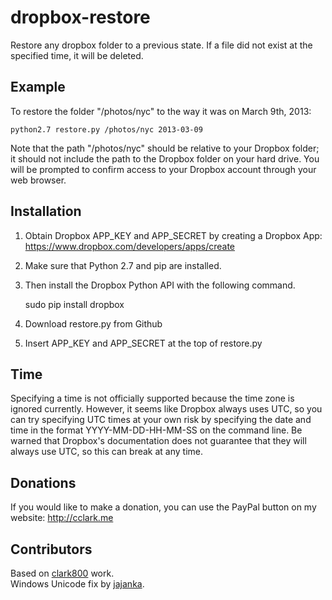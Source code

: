 dropbox-restore
===============

Restore any dropbox folder to a previous state. If a file did not exist at the specified time, it will be deleted.

Example
-------
To restore the folder "/photos/nyc" to the way it was on March 9th, 2013:

    python2.7 restore.py /photos/nyc 2013-03-09
    
Note that the path "/photos/nyc" should be relative to your Dropbox folder; it should not include the path to the Dropbox folder on your hard drive. You will be prompted to confirm access to your Dropbox account through your web browser.

Installation
------------
1. Obtain Dropbox APP\_KEY and APP\_SECRET by creating a Dropbox App: https://www.dropbox.com/developers/apps/create
2. Make sure that Python 2.7 and pip are installed. 
3. Then install the Dropbox Python API with the following command.

    sudo pip install dropbox

4. Download restore.py from Github
5. Insert APP\_KEY and APP\_SECRET at the top of restore.py

Time
----
Specifying a time is not officially supported because the time zone is ignored currently. However, it seems like Dropbox always uses UTC, so you can try specifying UTC times at your own risk by specifying the date and time in the format YYYY-MM-DD-HH-MM-SS on the command line. Be warned that Dropbox's documentation does not guarantee that they will always use UTC, so this can break at any time.

Donations
---------
If you would like to make a donation, you can use the PayPal button on my website: http://cclark.me

Contributors
---------
Based on [clark800](https://github.com/clark800) work.  
Windows Unicode fix by [jajanka](https://github.com/jajanka).
